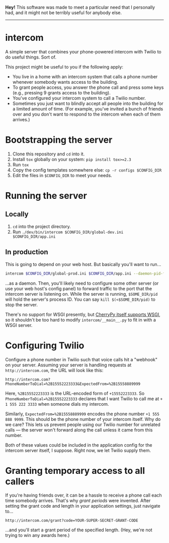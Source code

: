 **Hey!** This software was made to meet a particular need that I personally had, and it might not be terribly useful for anybody else.
* * *

intercom
==============
A simple server that combines your phone-powered intercom with Twilio to do useful things. Sort of.

This project might be useful to you if the following apply:

* You live in a home with an intercom system that calls a phone number whenever somebody wants access to the building.
* To grant people access, you answer the phone call and press some keys (e.g., pressing 9 grants access to the building).
* You've configured your intercom system to call a Twilio number.
* Sometimes you just want to blindly accept all people into the building for a limited amount of time. (For example, you've invited a bunch of friends over and you don't want to respond to the intercom when each of them arrives.)


# Bootstrapping the server

1. Clone this repository and `cd` into it.
1. Install `tox` globally on your system: `pip install tox>=2.3`
1. Run `tox`
1. Copy the config templates somewhere else: `cp -r configs $CONFIG_DIR`
1. Edit the files in `$CONFIG_DIR` to meet your needs.


# Running the server

## Locally

1. `cd` into the project directory.
1. Run `./dev/bin/intercom $CONFIG_DIR/global-dev.ini $CONFIG_DIR/app.ini`

## In production

This is going to depend on your web host. But basically you'll want to run...

```sh
intercom $CONFIG_DIR/global-prod.ini $CONFIG_DIR/app.ini --daemon-pid-file $SOME_DIR/pid
```

...as a daemon. Then, you'll likely need to configure some other server (or use your web host's config panel) to forward traffic to the port that the intercom server is listening on. While the server is running, `$SOME_DIR/pid` will hold the server's process ID. You can say `kill $(<$SOME_DIR/pid)` to stop the server.

There's no support for WSGI presently, but [CherryPy itself supports WSGI](http://docs.cherrypy.org/en/latest/deploy.html#wsgi-servers), so it shouldn't be too hard to modify `intercom/__main__.py` to fit in with a WSGI server.


# Configuring Twilio

Configure a phone number in Twilio such that voice calls hit a "webhook" on your server. Assuming your server is handling requests at `http://intercom.com`, the URL will look like this:

```
http://intercom.com?PhoneNumberToDial=%2B15552223333&ExpectedFrom=%2B15558889999
```

Here, `%2B15552223333` is the URL-encoded form of `+15552223333`. So `PhoneNumberToDial=%2B15552223333` declares that I want Twilio to call me at `+ 1 555 222 3333` when someone dials my intercom.

Similarly, `ExpectedFrom=%2B15558889999` encodes the phone number `+1 555 888 9999`. This should be the phone number of your intercom itself. Why do we care? This lets us prevent people using our Twilio number for unrelated calls — the server won't forward along the call unless it came from this number.

Both of these values could be included in the application config for the intercom server itself, I suppose. Right now, we let Twilio supply them.


# Granting temporary access to all callers

If you're having friends over, it can be a hassle to receive a phone call each time somebody arrives. That's why _grant periods_ were invented. After setting the grant code and length in your application settings, just navigate to...

```
http://intercom.com/grant?code=YOUR-SUPER-SECRET-GRANT-CODE
```

...and you'll start a grant period of the specified length. (Hey, we're not trying to win any awards here.)
